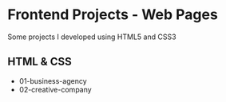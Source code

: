 # Frontend Projects - Web Pages
Some projects I developed using HTML5 and CSS3

## HTML & CSS
- 01-business-agency
- 02-creative-company
